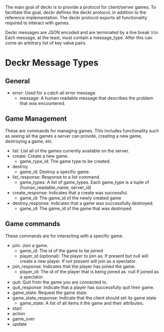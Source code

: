 The main goal of deckr is to provide a protocol for client/server games. To
facilitate this goal, deckr defines the deckr protocol, in addition to the
reference implementation. The deckr protocol exports all functionality
required to interact with games.

Deckr messages are JSON encoded and are terminated by a line break \r\n. Each
message, at the least, must contain a message_type. After this can come an
arbitrary list of key value pairs.

Deckr Message Types
===================

General
-------

* error: Used for a catch all error message.
    * message: A human readable message that describes the problem that was encountered.

Game Management
---------------
These are commands for managing games. This includes functionality such as
seeing all the games a server can provide, creating a new game, destroying a
game, etc.

* list: List all of the games currently available on the server.
* create: Create a new game.
    * game_type_id: The game type to be created.
* destroy
    * game_id: Destroy a specific game.
* list_response: Response to a list command.
    * game_types: A list of game_types. Each game_type is a tuple of
      (human_readable_name, server_id)
* create_response: Indicates that a create was successful.
    * game_id: The game_id of the newly created game
* destroy_response: Indicates that a game was successfully destroyed.
    * game_id: The game_id of the game that was destroyed.

Game commands
-------------
These commands are for interacting with a specific game.

* join: Join a game.
    * game_id: The id of the game to be joined
    * player_id (optional): The player to join as. If present but null will
      create a new player. If not present will join as a spectator.
* join_response: Indicates that the player has joined the game.
    * player_id: The id of the player that is being joined as. null if joined
      as a spectator.
* quit: Quit from the game you are connected to.
* quit_response: Indicate that a player has successfully quit their game.
* game_state: Request the game state.
* game_state_response: Indicate that the client should set its game state
    * game_state: A list of all items it the game and their attributes.
* start
* action
* game_over
* update
